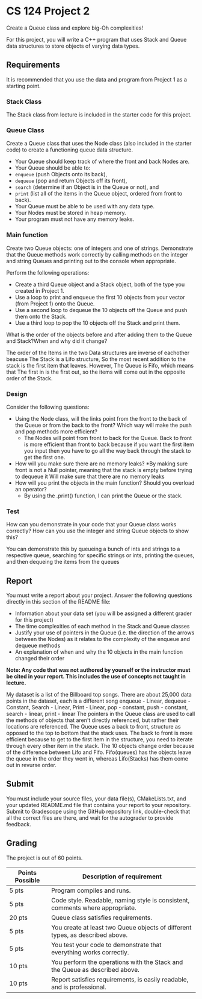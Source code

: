 # CS 124 Project 2
Create a Queue class and explore big-Oh complexities!

For this project, you will write a C++ program that uses Stack and Queue data structures to store objects of varying data types.

## Requirements
It is recommended that you use the data and program from Project 1 as a starting point.

### Stack Class
The Stack class from lecture is included in the starter code for this project.

### Queue Class
Create a Queue class that uses the Node class (also included in the starter code) to create a functioning queue data structure.
* Your Queue should keep track of where the front and back Nodes are.
* Your Queue should be able to:
 * `enqueue` (push Objects onto its back),
 * `dequeue` (pop and return Objects off its front),
 * `search` (determine if an Object is in the Queue or not), and
 * `print` (list all of the items in the Queue object, ordered from front to back).
* Your Queue must be able to be used with any data type.
* Your Nodes must be stored in heap memory.
* Your program must not have any memory leaks.

### Main function
Create two Queue objects: one of integers and one of strings. Demonstrate that the Queue methods work correctly by calling methods on the integer and string Queues and printing out to the console when appropriate.

Perform the following operations:
* Create a third Queue object and a Stack object, both of the type you created in Project 1.
* Use a loop to print and enqueue the first 10 objects from your vector (from Project 1) onto the Queue.
* Use a second loop to dequeue the 10 objects off the Queue and push them onto the Stack.
* Use a third loop to pop the 10 objects off the Stack and print them.

What is the order of the objects before and after adding them to the Queue and Stack?When and why did it change?

The order of the Items in the two Data structures are inverse of eachother beacuse The Stack is a Lifo structure,
So the most recent addition to the stack is the first item that leaves. However, The Queue is Fifo, which means that 
The first in is the first out, so the items will come out in the opposite order of the Stack.
### Design
Consider the following questions:
* Using the Node class, will the links point from the front to the back of the Queue or from the back to the front? Which way will make the push and pop methods more efficient?
  * The Nodes will point from front to back for the Queue. Back to front is more efficient than front to back because if you want the first item you input then you have to go all the way back
through the stack to get the first one. 
* How will you make sure there are no memory leaks?
  *By making sure front is not a Null pointer, meaning that the stack is empty before trying to dequeue it Will make sure that there are no memory leaks
* How will you print the objects in the main function? Should you overload an operator?
  * By using the .print() function, I can print the Queue or the stack.

### Test
How can you demonstrate in your code that your Queue class works correctly? How can you use the integer and string Queue objects to show this?

You can demonstrate this by queueing a bunch of ints and strings to a respective queue,
searching for specific strings or ints, printing the queues, and then dequeing the items from the queues

## Report
You must write a report about your project. Answer the following questions directly in this section of the README file:
* Information about your data set (you will be assigned a different grader for this project)
* The time complexities of each method in the Stack and Queue classes
* Justify your use of pointers in the Queue (i.e. the direction of the arrows between the Nodes) as it relates to the complexity of the enqueue and dequeue methods
* An explanation of when and why the 10 objects in the main function changed their order

**Note: Any code that was not authored by yourself or the instructor must be cited in your report. This includes the use of concepts not taught in lecture.**

 My dataset is a list of the Billboard top songs. There are about 25,000 data points in the dataset, each is a different song
enqueue - Linear, dequeue - Constant, Search - Linear, Print - Linear, pop - constant, push - constant, search - linear, print - linear
The pointers in the Queue class are used to call the methods of objects that aren't directly referenced, but rather their locations are referenced.
The Queue uses a back to front, structure as opposed to the top to bottom that the stack uses. The back to front is more efficient because to get
to the first item in the structure, you need to iterate through every other item in the stack. The 10 objects change order because of the difference 
between Lifo and Fifo. Fifo(queues) has the objects leave the queue in the order they went in, whereas Lifo(Stacks) has them come out in revurse order. 

## Submit

You must include your source files, your data file(s), CMakeLists.txt, and your updated README.md file that contains your report to your repository. Submit to Gradescope using the GitHub repository link, double-check that all the correct files are there, and wait for the autograder to provide feedback.

## Grading
The project is out of 60 points.

| Points Possible | Description of requirement |
|------------------- | ----------------------------- |
| 5 pts | Program compiles and runs. |
| 5 pts | Code style. Readable, naming style is consistent, comments where appropriate. |
| 20 pts | Queue class satisfies requirements. |
| 5 pts | You create at least two Queue objects of different types, as described above. |
| 5 pts | You test your code to demonstrate that everything works correctly. |
| 10 pts | You perform the operations with the Stack and the Queue as described above. |
| 10 pts | Report satisfies requirements, is easily readable, and is professional. |